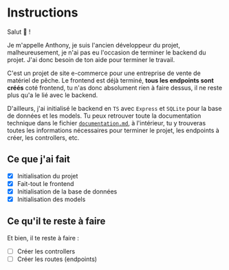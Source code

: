 # Instructions

Salut 👋 !

Je m'appelle Anthony, je suis l'ancien développeur du projet, malheureusement, je n'ai pas eu l'occasion de terminer le backend du projet. J'ai donc besoin de ton aide pour terminer le travail.

C'est un projet de site e-commerce pour une entreprise de vente de matériel de pêche. Le frontend est déjà terminé, **tous les endpoints sont créés** coté frontend, tu n'as donc absolument rien à faire dessus, il ne reste plus qu'a le lié avec le backend.

D'ailleurs, j'ai initialisé le backend en `TS` avec `Express` et `SQLite` pour la base de données et les models. Tu peux retrouver toute la documentation technique dans le fichier [`documentation.md`](./documentation.md), à l'intérieur, tu y trouveras toutes les informations nécessaires pour terminer le projet, les endpoints à créer, les controllers, etc.

## Ce que j'ai fait

-   [x] Initialisation du projet
-   [x] Fait-tout le frontend
-   [x] Initialisation de la base de données
-   [x] Initialisation des models

## Ce qu'il te reste à faire

Et bien, il te reste à faire :

-   [ ] Créer les controllers
-   [ ] Créer les routes (endpoints)
